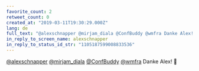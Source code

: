 ```yaml
---
favorite_count: 2
retweet_count: 0
created_at: "2019-03-11T19:30:29.000Z"
lang: de
full_text: "@alexschnapper @mirjam_diala @ConfBuddy @wmfra Danke Alex! 👋"
in_reply_to_screen_name: alexschnapper
in_reply_to_status_id_str: "1105187599008833536"
---
```


[@alexschnapper](https://twitter.com/alexschnapper)
[@mirjam_diala](https://twitter.com/mirjam_diala)
[@ConfBuddy](https://twitter.com/ConfBuddy) [@wmfra](https://twitter.com/wmfra)
Danke Alex! 👋

